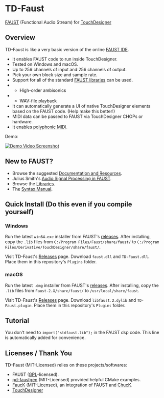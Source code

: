 # TD-Faust
[FAUST](https://faust.grame.fr) (Functional Audio Stream) for [TouchDesigner](https://derivative.ca/)

## Overview

TD-Faust is like a very basic version of the online [FAUST IDE](https://faustide.grame.fr/).
* It enables FAUST code to run inside TouchDesigner.
* Tested on Windows and macOS.
* Up to 256 channels of input and 256 channels of output.
* Pick your own block size and sample rate.
* Support for all of the standard [FAUST libraries](https://faustlibraries.grame.fr/) can be used.
* * High-order ambisonics
* * WAV-file playback
* It can automatically generate a UI of native TouchDesigner elements based on the FAUST code. (Help make this better!)
* MIDI data can be passed to FAUST via TouchDesigner CHOPs or hardware.
* It enables [polyphonic MIDI](https://faustdoc.grame.fr/manual/midi/).

Demo:

[![Demo Video Screenshot](https://img.youtube.com/vi/0qi2lp_TgE0/0.jpg)](https://www.youtube.com/watch?v=0qi2lp_TgE0 "FAUST in TouchDesigner (Audio Coding Demo)")

## New to FAUST?

* Browse the suggested [Documentation and Resources](https://github.com/grame-cncm/faust#documentation-and-resources).
* Julius Smith's [Audio Signal Processing in FAUST](https://ccrma.stanford.edu/~jos/aspf/).
* Browse the [Libraries](https://faustlibraries.grame.fr/).
* The [Syntax Manual](https://faustdoc.grame.fr/manual/syntax/).

## Quick Install (Do this even if you compile yourself)

### Windows

Run the latest `win64.exe` installer from FAUST's [releases](https://github.com/grame-cncm/faust/releases). After installing, copy the `.lib` files from `C:/Program Files/Faust/share/faust/` to `C:/Program Files/Derivative/TouchDesigner/share/faust/`.

Visit TD-Faust's [Releases](https://github.com/DBraun/TD-Faust/releases) page. Download `faust.dll` and `TD-Faust.dll`. Place them in this repository's `Plugins` folder.

### macOS

Run the latest `.dmg` installer from FAUST's [releases](https://github.com/grame-cncm/faust/releases). After installing, copy the `.lib` files from `Faust-2.X/share/faust/` to `/usr/local/share/faust`.

Visit TD-Faust's [Releases](https://github.com/DBraun/TD-Faust/releases) page. Download `libfaust.2.dylib` and `TD-Faust.plugin`. Place them in this repository's `Plugins` folder.

## Tutorial

You don't need to `import("stdfaust.lib");` in the FAUST dsp code. This line is automatically added for convenience.

## Licenses / Thank You

TD-Faust (MIT-Licensed) relies on these projects/softwares:

* FAUST ([GPL](https://github.com/grame-cncm/faust/blob/master/COPYING.txt)-licensed).
* [pd-faustgen](https://github.com/CICM/pd-faustgen) (MIT-Licensed) provided helpful CMake examples.
* [FaucK](https://github.com/ccrma/chugins/tree/main/Faust) (MIT-Licensed), an integration of FAUST and [ChucK](http://chuck.stanford.edu/).
* [TouchDesigner](https://derivative.ca/)
